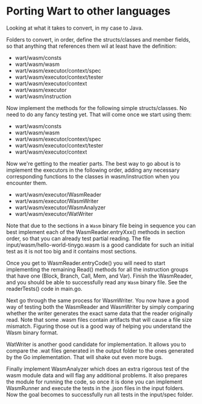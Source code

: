 Porting Wart to other languages
=====

Looking at what it takes to convert, in my case to Java.

Folders to convert, in order, define the structs/classes and member fields,
so that anything that references them wil at least have the definition:
- wart/wasm/consts
- wart/wasm/wasm
- wart/wasm/executor/context/spec
- wart/wasm/executor/context/tester
- wart/wasm/executor/context
- wart/wasm/executor
- wart/wasm/instruction

Now implement the methods for the following simple structs/classes. No need
to do any fancy testing yet. That will come once we start using them:
- wart/wasm/consts
- wart/wasm/wasm
- wart/wasm/executor/context/spec
- wart/wasm/executor/context/tester
- wart/wasm/executor/context

Now we're getting to the meatier parts. The best way to go about is to implement
the executors in the following order, adding any necessary corresponding functions
to the classes in wasm/instruction when you encounter them.
- wart/wasm/executor/WasmReader
- wart/wasm/executor/WasmWriter
- wart/wasm/executor/WasmAnalyzer
- wart/wasm/executor/WatWriter

Note that due to the sections in a `Wasm` binary file being in sequence you can
best implement each of the WasmReader.entryXxx() methods in section order, so that
you can already test partial reading. The file input/wasm/hello-world-tinygo.wasm
is a good candidate for such an initial test as it is not too big and it contains
most sections. 

Once you get to WasmReader.entryCode() you will need to start implementing the
remaining Read() methods for all the instruction groups that have one (Block,
Branch, Call, Mem, and Var). Finish the WasmReader, and you should be able to
successfully read any `Wasm` binary file. See the readerTests() code in main.go.

Next go through the same process for WasmWriter. You now have a good way of testing
both the WasmReader and WasmWriter by simply comparing whether the writer generates
the exact same data that the reader originally read. Note that some .wasm files
contain artifacts that will cause a file size mismatch. Figuring those out is a
good way of helping you understand the Wasm binary format.

WatWriter is another good candidate for implementation. It allows you to compare
the .wat files generated in the output folder to the ones generated by the Go
implementation. That will shake out even more bugs.

Finally implement WasmAnalyzer which does an extra rigorous test of the wasm module
data and will flag any additional problems. It also prepares the module for running
the code, so once it is done you can implement WasmRunner and execute the tests in
the .json files in the input folders. Now the goal becomes to successfully run all
tests in the input/spec folder.
